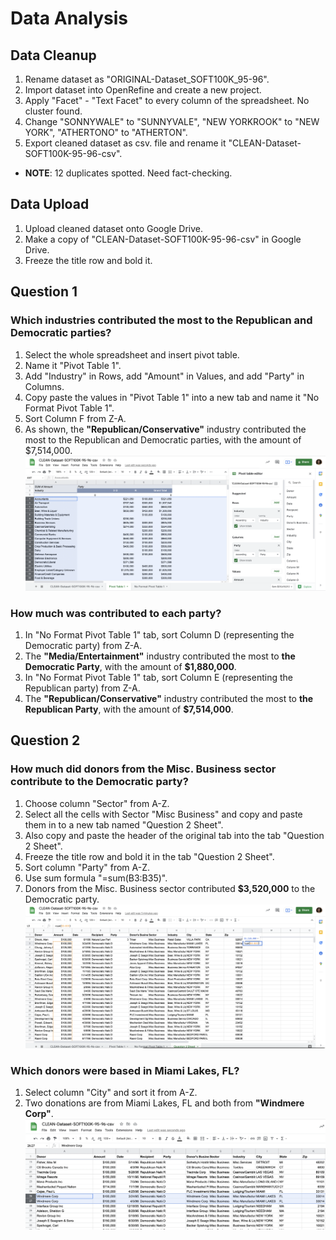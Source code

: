 # Data Analysis 
## Data Cleanup
1. Rename dataset as "ORIGINAL-Dataset_SOFT100K_95-96".
2. Import dataset into OpenRefine and create a new project.
3. Apply "Facet" - "Text Facet" to every column of the spreadsheet. No cluster found. 
4. Change "SONNYWALE" to "SUNNYVALE", "NEW YORKROOK" to "NEW YORK", "ATHERTONO" to "ATHERTON".
5. Export cleaned dataset as csv. file and rename it "CLEAN-Dataset-SOFT100K-95-96-csv".
* **NOTE**: 12 duplicates spotted. Need fact-checking. 

## Data Upload
1. Upload cleaned dataset onto Google Drive.
2. Make a copy of "CLEAN-Dataset-SOFT100K-95-96-csv" in Google Drive. 
3. Freeze the title row and bold it. 

## Question 1
### Which industries contributed the most to the Republican and Democratic parties? 
1. Select the whole spreadsheet and insert pivot table. 
2. Name it "Pivot Table 1".
3. Add "Industry" in Rows, add "Amount" in Values, and add "Party" in Columns. 
4. Copy paste the values in "Pivot Table 1" into a new tab and name it "No Format Pivot Table 1".
5. Sort Column F from Z-A.
6. As shown, the **"Republican/Conservative"** industry contributed the most to the Republican and Democratic parties, with the amount of $7,514,000.
!['Pivot Table 1'](/PivotTable1.png)
### How much was contributed to each party?
1. In "No Format Pivot Table 1" tab, sort Column D (representing the Democratic party) from Z-A. 
2. The **"Media/Entertainment"** industry contributed the most to **the Democratic Party**, with the amount of **$1,880,000**.
3. In "No Format Pivot Table 1" tab, sort Column E (representing the Republican party) from Z-A. 
4. The **"Republican/Conservative"** industry contributed the most to **the Republican Party**, with the amount of **$7,514,000**.

## Question 2
### How much did donors from the Misc. Business sector contribute to the Democratic party? 
1. Choose column "Sector" from A-Z.
2. Select all the cells with Sector "Misc Business" and copy and paste them in to a new tab named "Question 2 Sheet".
3. Also copy and paste the header of the original tab into the tab "Question 2 Sheet".
4. Freeze the title row and bold it in the tab "Question 2 Sheet".
5. Sort column "Party" from A-Z.
6. Use sum formula "=sum(B3:B35)".
7. Donors from the Misc. Business sector contributed **$3,520,000** to the Democratic party.
!['Question 2 Sheet'](/Question2Sheet.png)
### Which donors were based in Miami Lakes, FL?
1. Select column "City" and sort it from A-Z.
2. Two donations are from Miami Lakes, FL and both from **"Windmere Corp"**.
!['Question 2 Sheet2'](/Question2Sheet2.png)
